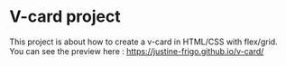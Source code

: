 # V-card project  

This project is about how to create a v-card in HTML/CSS with flex/grid. You can see the preview here : https://justine-frigo.github.io/v-card/
